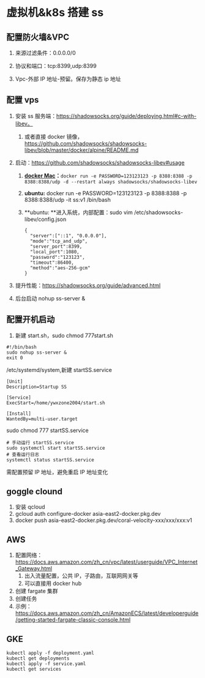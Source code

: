 # 虚拟机&k8s 搭建 ss

## 配置防火墙&VPC

1. 来源过滤条件：0.0.0.0/0

2. 协议和端口：tcp:8399,udp:8399

3. Vpc-外部 IP 地址-预留。保存为静态 ip 地址

## 配置 vps

1. 安装 ss 服务端：https://shadowsocks.org/guide/deploying.html#c-with-libev。

   1. 或者直接 docker 镜像，https://github.com/shadowsocks/shadowsocks-libev/blob/master/docker/alpine/README.md

2. 启动：https://github.com/shadowsocks/shadowsocks-libev#usage

   1. **[docker Mac](https://github.com/shadowsocks/shadowsocks-libev/blob/master/docker/alpine/README.md)：**`docker run -e PASSWORD=123123123 -p 8388:8388 -p 8388:8388/udp -d --restart always shadowsocks/shadowsocks-libev`

   2. **ubuntu:** docker run -e PASSWORD=123123123 -p 8388:8388 -p 8388:8388/udp -it ss:v1 /bin/bash

   3. **ubuntu: **进入系统，内部配置：sudo vim /etc/shadowsocks-libev/config.json

      ```shell
      {
        "server":["::1", "0.0.0.0"],
        "mode":"tcp_and_udp",
        "server_port":8399,
        "local_port":1080,
        "password":"123123",
        "timeout":86400,
        "method":"aes-256-gcm"
      }
      ```

3. 提升性能：https://shadowsocks.org/guide/advanced.html

4. 后台启动 nohup ss-server &

## 配置开机启动

1. 新建 start.sh，sudo chmod 777start.sh

```shell
#!/bin/bash
sudo nohup ss-server &
exit 0
```

/etc/systemd/system,新建 startSS.service

```shell
[Unit]
Description=Startup SS

[Service]
ExecStart=/home/ywxzone2004/start.sh

[Install]
WantedBy=multi-user.target
```

sudo chmod 777 startSS.service

```shell
# 手动运行 startSS.service
sudo systemctl start startSS.service
# 查看运行日志
systemctl status startSS.service
```

需配置预留 IP 地址，避免重启 IP 地址变化

## goggle clound

1. 安装 qcloud
2. gcloud auth configure-docker asia-east2-docker.pkg.dev
3. docker push asia-east2-docker.pkg.dev/coral-velocity-xxx/xxx/xxx:v1

## AWS

1. 配置网络：https://docs.aws.amazon.com/zh_cn/vpc/latest/userguide/VPC_Internet_Gateway.html
   1. 出入流量配置，公共 IP，子路由，互联网网关等
   2. 可以直接用 docker hub
2. 创建 fargate 集群
3. 创建任务
4. 示例：https://docs.aws.amazon.com/zh_cn/AmazonECS/latest/developerguide/getting-started-fargate-classic-console.html

## GKE

```shell
kubectl apply -f deployment.yaml
kubectl get deployments
kubectl apply -f service.yaml
kubectl get services
```
